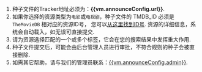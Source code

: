 1. 种子文件的Tracker地址必须为：__{{vm.announceConfig.url}}__.
1. 如果你选择的资源类型为`电影`或`电视剧`，种子文件的 TMDB_ID 必须是 `TheMovieDB` 相对应的资源ID号，
您可以[从这里找到ID号]({{vm.tmdbConfig.tmdb_home}}). 资源的详细信息，系统会自动载入，如无误可直接提交.
1. 请为资源选择匹配的一个或多个标签，它会在您的搜索结果中发挥重大作用.
1. 种子文件提交后，可能会由后台管理人员进行审批，不符合规则的种子会被直接删除.
1. 如需其它帮助，请与我们的管理员联系：[{{vm.announceConfig.admin}}](mailto:{{vm.announceConfig.admin}}).